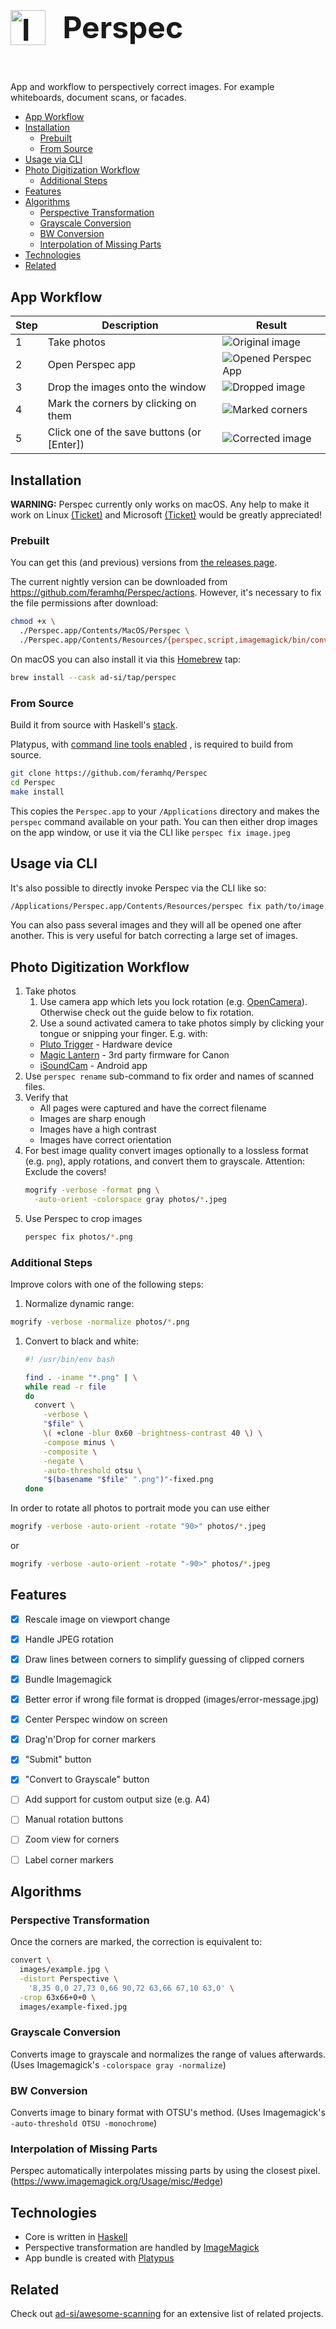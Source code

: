 <h1 style="
  display: inline-block !important;
  font-size: 3rem;
">
  <img
    src="./images/icon.svg"
    alt="Icon"
    height="56px"
    style="
      display: inline-block !important;
      height: 3.5rem;
      margin-right: 1rem;
    "
  />
  <span style="position: relative; bottom: 0.7rem;">
    Perspec
  </span>
</h1>

App and workflow to perspectively correct images.
For example whiteboards, document scans, or facades.

<!-- toc -->

- [App Workflow](#app-workflow)
- [Installation](#installation)
  * [Prebuilt](#prebuilt)
  * [From Source](#from-source)
- [Usage via CLI](#usage-via-cli)
- [Photo Digitization Workflow](#photo-digitization-workflow)
  * [Additional Steps](#additional-steps)
- [Features](#features)
- [Algorithms](#algorithms)
  * [Perspective Transformation](#perspective-transformation)
  * [Grayscale Conversion](#grayscale-conversion)
  * [BW Conversion](#bw-conversion)
  * [Interpolation of Missing Parts](#interpolation-of-missing-parts)
- [Technologies](#technologies)
- [Related](#related)

<!-- tocstop -->


## App Workflow

Step | Description                                | Result
-----|--------------------------------------------|------------------
1    | Take photos                                | ![Original image][doc]
2    | Open Perspec app                           | ![Opened Perspec App][open]
3    | Drop the images onto the window            | ![Dropped image][dropped]
4    | Mark the corners by clicking on them       | ![Marked corners][corners]
5    | Click one of the save buttons (or [Enter]) | ![Corrected image][fixed]

[doc]: images/doc.jpg
[mark]: images/doc-marking.jpg
[open]: images/perspec_opened.png
[dropped]: images/perspec_image_dropped.png
[corners]: images/perspec_marked_corners.png
[fixed]: images/doc-fixed.jpg


## Installation

**WARNING:**
Perspec currently only works on macOS.
Any help to make it work on
Linux [(Ticket)](https://github.com/feramhq/Perspec/issues/13)
and Microsoft [(Ticket)](https://github.com/feramhq/Perspec/issues/21)
would be greatly appreciated!


### Prebuilt

You can get this (and previous) versions from
[the releases page](https://github.com/feramhq/Perspec/releases).

The current nightly version can be downloaded from
https://github.com/feramhq/Perspec/actions.
However, it's necessary to fix the file permissions after download:

```sh
chmod +x \
  ./Perspec.app/Contents/MacOS/Perspec \
  ./Perspec.app/Contents/Resources/{perspec,script,imagemagick/bin/convert}
```

On macOS you can also install it via this [Homebrew](https://brew.sh) tap:

```sh
brew install --cask ad-si/tap/perspec
```


### From Source

Build it from source with Haskell's
[stack](https://docs.haskellstack.org/en/stable/install_and_upgrade/).

Platypus, with 
[command line tools enabled](https://github.com/sveinbjornt/Platypus/blob/master/Documentation/Documentation.md#show-shell-command)
, is required to build from source.

```sh
git clone https://github.com/feramhq/Perspec
cd Perspec
make install
```

This copies the `Perspec.app` to your `/Applications` directory
and makes the `perspec` command available on your path.
You can then either drop images on the app window,
or use it via the CLI like `perspec fix image.jpeg`


## Usage via CLI

It's also possible to directly invoke Perspec via the CLI like so:

```sh
/Applications/Perspec.app/Contents/Resources/perspec fix path/to/image.jpeg
```

You can also pass several images and they will all be opened
one after another.
This is very useful for batch correcting a large set of images.


## Photo Digitization Workflow

1. Take photos
    1. Use camera app which lets you lock rotation (e.g. [OpenCamera]).
      Otherwise check out the guide below to fix rotation.
    1. Use a sound activated camera to take photos simply
      by clicking your tongue or snipping your finger. E.g. with:
      - [Pluto Trigger] - Hardware device
      - [Magic Lantern] - 3rd party firmware for Canon
      - [iSoundCam] - Android app
1. Use `perspec rename` sub-command to fix order and names of scanned files.
1. Verify that
    - All pages were captured and have the correct filename
    - Images are sharp enough
    - Images have a high contrast
    - Images have correct orientation
1. For best image quality convert images optionally
  to a lossless format (e.g. `png`),
  apply rotations, and convert them to grayscale.
  Attention: Exclude the covers!
    ```sh
    mogrify -verbose -format png \
      -auto-orient -colorspace gray photos/*.jpeg
    ```
1. Use Perspec to crop images
    ```sh
    perspec fix photos/*.png
    ````

[iSoundCam]: http://www.cherry-software.com/isoundcam.html
[Magic Lantern]: https://wiki.magiclantern.fm/pl:userguide?#audio_remoteshot
[OpenCamera]:
  https://play.google.com/store/apps/details?id=net.sourceforge.opencamera
[Pluto Trigger]: https://plutotrigger.com


### Additional Steps

Improve colors with one of the following steps:

1. Normalize dynamic range:
  ```sh
  mogrify -verbose -normalize photos/*.png
  ```
1. Convert to black and white:
    ```sh
    #! /usr/bin/env bash

    find . -iname "*.png" | \
    while read -r file
    do
      convert \
        -verbose \
        "$file" \
        \( +clone -blur 0x60 -brightness-contrast 40 \) \
        -compose minus \
        -composite \
        -negate \
        -auto-threshold otsu \
        "$(basename "$file" ".png")"-fixed.png
    done
    ```

In order to rotate all photos to portrait mode you can use either
```sh
mogrify -verbose -auto-orient -rotate "90>" photos/*.jpeg
```
or
```sh
mogrify -verbose -auto-orient -rotate "-90>" photos/*.jpeg
```


## Features

- [x] Rescale image on viewport change
- [x] Handle JPEG rotation
- [x] Draw lines between corners to simplify guessing of clipped corners
- [x] Bundle Imagemagick
- [x] Better error if wrong file format is dropped (images/error-message.jpg)
- [x] Center Perspec window on screen
- [x] Drag'n'Drop for corner markers
- [x] "Submit" button
- [x] "Convert to Grayscale" button
- [ ] Add support for custom output size (e.g. A4)
- [ ] Manual rotation buttons
- [ ] Zoom view for corners
- [ ] Label corner markers


## Algorithms

### Perspective Transformation

Once the corners are marked, the correction is equivalent to:

```sh
convert \
  images/example.jpg \
  -distort Perspective \
    '8,35 0,0 27,73 0,66 90,72 63,66 67,10 63,0' \
  -crop 63x66+0+0 \
  images/example-fixed.jpg
```

### Grayscale Conversion

Converts image to grayscale and normalizes the range of values afterwards.
(Uses Imagemagick's `-colorspace gray -normalize`)


### BW Conversion

Converts image to binary format with OTSU's method.
(Uses Imagemagick's `-auto-threshold OTSU -monochrome`)


### Interpolation of Missing Parts

Perspec automatically interpolates missing parts by using the closest pixel.
(https://www.imagemagick.org/Usage/misc/#edge)


## Technologies

- Core is written in [Haskell](https://haskell.org)
- Perspective transformation are handled by [ImageMagick]
- App bundle is created with [Platypus](https://sveinbjorn.org/platypus)

[ImageMagick]: https://imagemagick.org


## Related

Check out [ad-si/awesome-scanning](https://github.com/ad-si/awesome-scanning)
for an extensive list of related projects.
